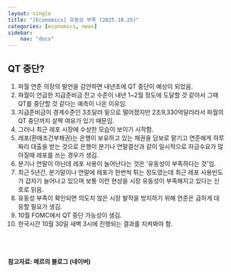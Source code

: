 ```yaml
---
layout: single
title: "[Economics] 유동성 부족 (2025.10.25)"
categories: [economics, news]
sidebar:
    nav: "docs"
---
```


## QT 중단?
1. 파월 연준 의장의 발언을 감안하면 내년초에 QT 중단이 예상이 되었음.
1. 파월이 언급한 지급준비금 잔고 수준이 내년 1~2월 정도에 도달할 것 같아서 그때 QT를 중단할 것 같다는 예측이 나온 이유임.
1. 지급준비금이 경계수준인 3조달러 밑으로 떨어졌지만 2조9,330억달러라서 파월의 QT 중단까지 살짝 여유가 있기 때문임.
1. 그러나 최근 레포 시장에 수상한 모습이 보이기 시작함.
1. 레포(환매조건부채권)는 은행이 보유하고 있는 채권을 담보로 맡기고 연준에게 하루짜리 대출을 받는 것으로 은행이 분기나 연말결산과 같이 일시적으로 자금수요가 많아질때 레포를 쓰는 경우가 생김.
1. 분기나 연말이 아닌데 레포 사용이 늘어난다는 것은 '유동성이 부족하다는 것'임.
1. 최근 5년간, 분기말이나 연말에 레포가 한번씩 튀는 정도였는데 최근 레포 사용빈도가 갑자기 늘어나고 있으며 보통 이런 현상을 시장 유동성이 부족해지고 있다는 신호로 읽음.
1. 유동성 부족이 확인되면 의도치 않은 시장 발작을 방지하기 위해 연준은 급하게 대응할 필요가 생김.
1. 10월 FOMC에서 QT 중단 가능성이 생김.
1. 한국시간 10월 30일 새벽 3시에 진행되는 결과를 지켜봐야 함.




<br/>
<br/>

#### 참고자료: 메르의 블로그 (네이버)

